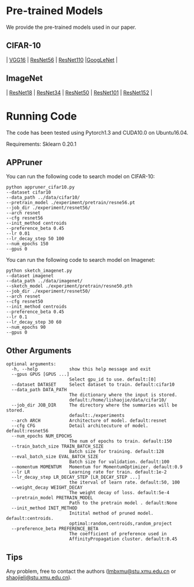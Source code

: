 # Pre-trained Models

We provide the pre-trained models used in our paper.

## CIFAR-10

| [VGG16]( https://drive.google.com/open?id=1pz-_0CCdL-1psIQ545uJ3xT6S_AAnqet) | [ResNet56](https://drive.google.com/open?id=1pt-LgK3kI_4ViXIQWuOP0qmmQa3p2qW5) | [ResNet110](https://drive.google.com/open?id=1Uqg8_J-q2hcsmYTAlRtknCSrkXDqYDMD) |[GoogLeNet](https://drive.google.com/open?id=1YNno621EuTQTVY2cElf8YEue9J4W5BEd) | 

## ImageNet

| [ResNet18](https://download.pytorch.org/models/resnet18-5c106cde.pth) | [ResNet34](https://download.pytorch.org/models/resnet34-333f7ec4.pth) | [ResNet50](https://download.pytorch.org/models/resnet50-19c8e357.pth) | [ResNet101](https://download.pytorch.org/models/resnet101-5d3b4d8f.pth) | [ResNet152](https://download.pytorch.org/models/resnet152-b121ed2d.pth) |

# Running Code

The code has been tested using Pytorch1.3 and CUDA10.0 on Ubuntu16.04.

Requirements: Sklearn 0.20.1


## APPruner

You can run the following code to search model on CIFAR-10:

```shell
python appruner_cifar10.py 
--dataset cifar10 
--data_path ../data/cifar10/
--pretrain_model ./experiment/pretrain/resne56.pt 
--job_dir ./experiment/resnet56/
--arch resnet 
--cfg resnet56 
--init_method centroids
--preference_beta 0.45
--lr 0.01
--lr_decay_step 50 100
--num_epochs 150 
--gpus 0
```

 You can run the following code to search model on Imagenet: 

```shell
python sketch_imagenet.py 
--dataset imagenet 
--data_path ../data/imagenet/
--sketch_model ./experiment/pretrain/resne50.pth 
--job_dir ./experiment/resnet50/
--arch resnet 
--cfg resnet50 
--init_method centroids
--preference_beta 0.45
--lr 0.1
--lr_decay_step 30 60
--num_epochs 90 
--gpus 0
```

## Other Arguments

```shell
optional arguments:
  -h, --help            show this help message and exit
  --gpus GPUS [GPUS ...]
                        Select gpu_id to use. default:[0]
  --dataset DATASET     Select dataset to train. default:cifar10
  --data_path DATA_PATH
                        The dictionary where the input is stored.
                        default:/home/lishaojie/data/cifar10/
  --job_dir JOB_DIR     The directory where the summaries will be stored.
                        default:./experiments
  --arch ARCH           Architecture of model. default:resnet
  --cfg CFG             Detail architecuture of model. default:resnet56
  --num_epochs NUM_EPOCHS
                        The num of epochs to train. default:150
  --train_batch_size TRAIN_BATCH_SIZE
                        Batch size for training. default:128
  --eval_batch_size EVAL_BATCH_SIZE
                        Batch size for validation. default:100
  --momentum MOMENTUM   Momentum for MomentumOptimizer. default:0.9
  --lr LR               Learning rate for train. default:1e-2
  --lr_decay_step LR_DECAY_STEP [LR_DECAY_STEP ...]
                        the iterval of learn rate. default:50, 100
  --weight_decay WEIGHT_DECAY
                        The weight decay of loss. default:5e-4
  --pretrain_model PRETRAIN_MODEL
                        Path to the pretrain model . default:None
  --init_method INIT_METHOD
                        Initital method of pruned model. default:centroids.
                        optimal:random,centroids,random_project
  --preference_beta PREFERENCE_BETA
                        The coefficient of preference used in
                        AffinityPropagation cluster. default:0.45
```

## Tips

Any problem, free to contact the authors (lmbxmu@stu.xmu.edu.cn or shaojieli@stu.xmu.edu.cn).